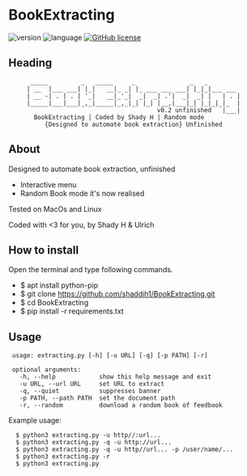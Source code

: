 # BookExtracting

![version](https://img.shields.io/badge/version-0.2-yellow.svg)
![language](https://img.shields.io/badge/language-python3%2B-blue.svg)
[![GitHub license](https://img.shields.io/github/license/shaddih1/BookExtracting.svg)](https://github.com/shaddih1/BookExtracting/blob/master/LICENSE)

## Heading
          _____         _   _____     _               _   _
         | __  |___ ___| |_|   __|_ _| |_ ___ ___ ___| |_|_|___ ___
         | __ -| . | . | '_|   __|_'_|  _|  _| .'|  _|  _| |   | . |
         |_____|___|___|_,_|_____|_,_|_| |_| |__,|___|_| |_|_|_|_  |
                                             v0.2 unfinished   |___|
           BookExtracting | Coded by Shady H | Random mode
              {Designed to automate book extraction} Unfinished

## About 
Designed to automate book extraction, unfinished 
- Interactive menu
- Random Book mode it's now realised 

Tested on MacOs and Linux 

Coded with <3 for you, by Shady H & Ulrich

## How to install
Open the terminal and type following commands.

- $ apt install python-pip
- $ git clone https://github.com/shaddih1/BookExtracting.git
- $ cd BookExtracting
- $ pip install -r requirements.txt


## Usage
     usage: extracting.py [-h] [-u URL] [-q] [-p PATH] [-r]

     optional arguments:
       -h, --help            show this help message and exit
       -u URL, --url URL     set URL to extract
       -q, --quiet           suppresses banner
       -p PATH, --path PATH  set the document path
       -r, --random          download a random book of feedbook
      
 Example usage:
 
      $ python3 extracting.py -u http//:url... 
      $ python3 extracting.py -q -u http://url... 
      $ python3 extracting.py -q -u http//url... -p /user/name/...
      $ python3 extracting.py -r
      $ python3 extracting.py 
